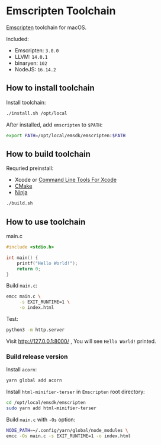 # Emscripten Toolchain

[Emscripten](https://emscripten.org/) toolchain for macOS.

Included:
- Emscripten: `3.0.0`
- LLVM: `14.0.1`
- binaryen: `102`
- NodeJS: `16.14.2`

## How to install toolchain

Install toolchain:

```bash
./install.sh /opt/local
```

After installed, add `emscripten` to `$PATH`:

```bash
export PATH=/opt/local/emsdk/emscripten:$PATH
```

## How to build toolchain

Requried preinstall:

- Xcode or [Command Line Tools For Xcode](https://developer.apple.com/download/all/)
- [CMake](https://cmake.org/)
- [Ninja](https://ninja-build.org/)

```bash
./build.sh
```

## How to use toolchain

main.c

```c
#include <stdio.h>

int main() {
    printf("Hello World!");
    return 0;
}
```

Build `main.c`:

```bash
emcc main.c \
     -s EXIT_RUNTIME=1 \
     -o index.html
```

Test:

```bash
python3 -m http.server
```

Visit http://127.0.0.1:8000/ , You will see `Hello World!` printed.

### Build release version

Install `acorn`:

```bash
yarn global add acorn
```

Install `html-minifier-terser` in `Emscripten` root directory:

```bash
cd /opt/local/emsdk/emscripten
sudo yarn add html-minifier-terser
```

Build `main.c` with `-Os` option:

```bash
NODE_PATH=~/.config/yarn/global/node_modules \
emcc -Os main.c -s EXIT_RUNTIME=1 -o index.html
```
